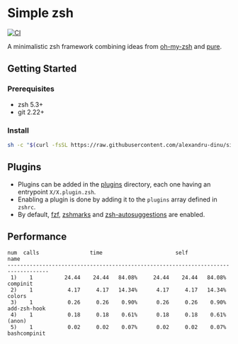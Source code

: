 # Simple zsh

[![CI](https://github.com/alexandru-dinu/simple-zsh/actions/workflows/main.yml/badge.svg)](https://github.com/alexandru-dinu/simple-zsh/actions/workflows/main.yml)

A minimalistic zsh framework combining ideas from [oh-my-zsh](https://github.com/ohmyzsh/ohmyzsh) and [pure](https://github.com/sindresorhus/pure).


## Getting Started

### Prerequisites
- zsh 5.3+
- git 2.22+

### Install
```sh
sh -c "$(curl -fsSL https://raw.githubusercontent.com/alexandru-dinu/simple-zsh/main/install.sh)"
```


## Plugins

- Plugins can be added in the [plugins](https://github.com/alexandru-dinu/simple-zsh/tree/main/plugins) directory, each one having an entrypoint `X/X.plugin.zsh`.
- Enabling a plugin is done by adding it to the `plugins` array defined in `zshrc`.
- By default, [fzf](https://github.com/junegunn/fzf), [zshmarks](https://github.com/jocelynmallon/zshmarks) and [zsh-autosuggestions](https://github.com/zsh-users/zsh-autosuggestions) are enabled.


## Performance
```
num  calls                time                       self            name
-----------------------------------------------------------------------------------
 1)    1          24.44    24.44   84.08%     24.44    24.44   84.08%  compinit
 2)    1           4.17     4.17   14.34%      4.17     4.17   14.34%  colors
 3)    1           0.26     0.26    0.90%      0.26     0.26    0.90%  add-zsh-hook
 4)    1           0.18     0.18    0.61%      0.18     0.18    0.61%  (anon)
 5)    1           0.02     0.02    0.07%      0.02     0.02    0.07%  bashcompinit
```
